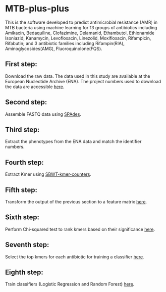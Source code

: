 # MTB-plus-plus
This is the software developed to predict antimicrobial resistance (AMR) in MTB bacteria using machine learning for 13 groups of antibiotics including Amikacin, Bedaquiline, Clofazimine, Delamanid, Ethambutol, Ethionamide Isoniazid, Kanamycin, Levofloxacin, Linezolid, Moxifloxacin, Rifampicin, Rifabutin; and 3 antibiotic families including Rifampin(RIA), Aminoglycosides(AMG), Fluoroquinolone(FQS).


## First step: 
Download the raw data. The data used in this study are available at the European Nucleotide Archive (ENA). The project numbers used to download the data are accessible [here](https://github.com/M-Serajian/enaBrowserTools/blob/c9ed1a39510bb976079177f2726f0a0ec9cf1275/Projects.txt).


## Second step: 
Assemble FASTQ data using [SPAdes](https://github.com/ablab/spades).

## Third step: 
Extract the phenotypes from the ENA data and match the identifier numbers. 

## Fourth step: 
Extract Kmer  using [SBWT-kmer-counters](https://github.com/jnalanko/SBWT-kmer-counters).

## Fifth step: 
Transform the output of the previous section to a feature matrix [here](https://github.com/M-Serajian/MTB-plus-plus/tree/main/src/Ascii_to_Feature_Matrix).

## Sixth step: 
Perform Chi-squared test to rank kmers based on their significance [here](https://github.com/M-Serajian/MTB-plus-plus/tree/main/src/Chi-Square-Kmer-Ranking).

## Seventh step: 
Select the top kmers for each antibiotic for training a classifier [here](https://github.com/M-Serajian/MTB-plus-plus/tree/main/src/Kmer_Select).

## Eighth step: 
Train classifiers (Logistic Regression and Random Forest) [here](https://github.com/M-Serajian/MTB-plus-plus/tree/main/src/Classifier).
